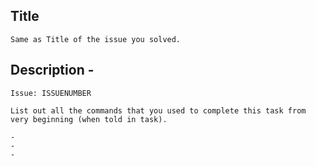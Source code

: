## Title

    Same as Title of the issue you solved.

## Description -

    Issue: ISSUENUMBER

    List out all the commands that you used to complete this task from very beginning (when told in task).

    -
    -
    -
